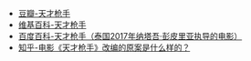- [豆瓣-天才枪手](https://movie.douban.com/subject/27024903/)
- [维基百科-天才枪手](https://zh.wikipedia.org/zh-my/%E6%A8%A1%E7%8A%AF%E7%94%9F)
- [百度百科-天才枪手（泰国2017年纳塔吾·彭皮里亚执导的电影）](https://baike.baidu.com/item/%E5%A4%A9%E6%89%8D%E6%9E%AA%E6%89%8B/22130269)
- [知乎-电影《天才枪手》改编的原案是什么样的？](https://www.zhihu.com/question/66351360)

